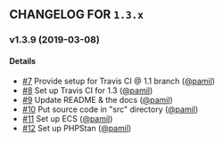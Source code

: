 ## CHANGELOG FOR `1.3.x`

### v1.3.9 (2019-03-08)

#### Details

- [#7](https://github.com/Sylius/Registry/issues/7) Provide setup for Travis CI @ 1.1 branch ([@pamil](https://github.com/pamil))
- [#8](https://github.com/Sylius/Registry/issues/8) Set up Travis CI for 1.3 ([@pamil](https://github.com/pamil))
- [#9](https://github.com/Sylius/Registry/issues/9) Update README & the docs ([@pamil](https://github.com/pamil))
- [#10](https://github.com/Sylius/Registry/issues/10) Put source code in "src" directory ([@pamil](https://github.com/pamil))
- [#11](https://github.com/Sylius/Registry/issues/11) Set up ECS ([@pamil](https://github.com/pamil))
- [#12](https://github.com/Sylius/Registry/issues/12) Set up PHPStan ([@pamil](https://github.com/pamil))
